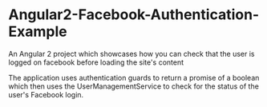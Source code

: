 # Angular2-Facebook-Authentication-Example
An Angular 2 project which showcases how you can check that the user is logged on facebook before loading the site's content

The application uses authentication guards to return a promise of a boolean which then uses the UserManagementService 
to check for the status of the user's Facebook login.
